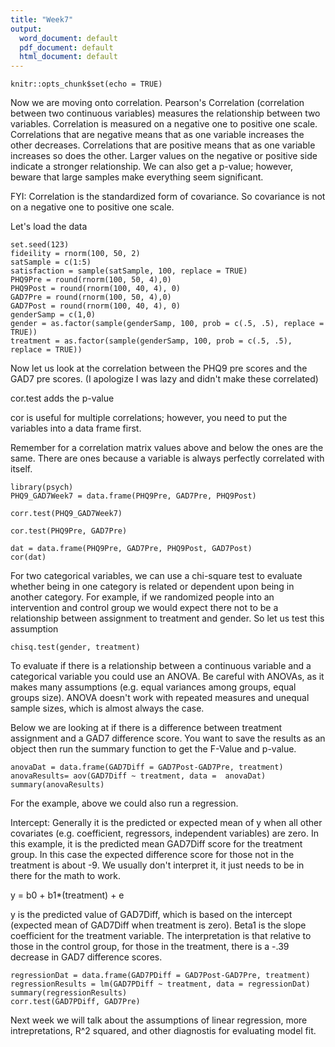 ```yaml
---
title: "Week7"
output:
  word_document: default
  pdf_document: default
  html_document: default
---
```


```{r setup, include=FALSE}
knitr::opts_chunk$set(echo = TRUE)
```
Now we are moving onto correlation. Pearson's Correlation (correlation between two continuous variables) measures the relationship between two variables.  Correlation is measured on a negative one to positive one scale. Correlations that are negative means that as one variable increases the other decreases.  Correlations that are positive means that as one variable increases so does the other.  Larger values on the negative or positive side indicate a stronger relationship.  We can also get a p-value; however, beware that large samples make everything seem significant.    

FYI: Correlation is the standardized form of covariance.  So covariance is not on a negative one to positive one scale.

Let's load the data
```{r, echo=FALSE}
set.seed(123)
fideility = rnorm(100, 50, 2)
satSample = c(1:5)
satisfaction = sample(satSample, 100, replace = TRUE)
PHQ9Pre = round(rnorm(100, 50, 4),0)
PHQ9Post = round(rnorm(100, 40, 4), 0)
GAD7Pre = round(rnorm(100, 50, 4),0)
GAD7Post = round(rnorm(100, 40, 4), 0)
genderSamp = c(1,0)
gender = as.factor(sample(genderSamp, 100, prob = c(.5, .5), replace = TRUE))
treatment = as.factor(sample(genderSamp, 100, prob = c(.5, .5), replace = TRUE))
```
Now let us look at the correlation between the PHQ9 pre scores and the GAD7 pre scores. (I apologize I was lazy and didn't make these correlated) 

cor.test adds the p-value

cor is useful for multiple correlations; however, you need to put the variables into a data frame first.

Remember for a correlation matrix values above and below the ones are the same.  There are ones because a variable is always perfectly correlated with itself. 
```{r}
library(psych)
PHQ9_GAD7Week7 = data.frame(PHQ9Pre, GAD7Pre, PHQ9Post)

corr.test(PHQ9_GAD7Week7)

cor.test(PHQ9Pre, GAD7Pre)

dat = data.frame(PHQ9Pre, GAD7Pre, PHQ9Post, GAD7Post)
cor(dat)
```
For two categorical variables, we can use a chi-square test to evaluate whether being in one category is related or dependent upon being in another category.  For example, if we randomized people into an intervention and control group we would expect there not to be a relationship between assignment to treatment and gender.  So let us test this assumption
```{r}
chisq.test(gender, treatment)
```
To evaluate if there is a relationship between a continuous variable and a categorical variable you could use an ANOVA.  Be careful with ANOVAs, as it makes many assumptions (e.g. equal variances among groups, equal groups size).  ANOVA doesn't work with repeated measures and unequal sample sizes, which is almost always the case.

Below we are looking at if there is a difference between treatment assignment and a GAD7 difference score.  You want to save the results as an object then run the summary function to get the F-Value and p-value. 
```{r}
anovaDat = data.frame(GAD7Diff = GAD7Post-GAD7Pre, treatment) 
anovaResults= aov(GAD7Diff ~ treatment, data =  anovaDat)
summary(anovaResults)
```
For the example, above we could also run a regression.  

Intercept: Generally it is the predicted or expected mean of y when all other covariates (e.g. coefficient, regressors, independent variables) are zero.  In this example, it is the predicted mean GAD7Diff score for the treatment group.  In this case the expected difference score for those not in the treatment is about -9.  We usually don't interpret it, it just needs to be in there for the math to work.  

y = b0 + b1*(treatment) + e

y is the predicted value of GAD7Diff, which is based on the intercept (expected mean of GAD7Diff when treatment is zero). Beta1 is the slope coefficient for the treatment variable.  The interpretation is that relative to those in the control group, for those in the treatment, there is a -.39 decrease in GAD7 difference scores.  
```{r}
regressionDat = data.frame(GAD7PDiff = GAD7Post-GAD7Pre, treatment)
regressionResults = lm(GAD7PDiff ~ treatment, data = regressionDat)
summary(regressionResults)
corr.test(GAD7PDiff, GAD7Pre)

```
Next week we will talk about the assumptions of linear regression, more intrepretations, R^2 squared, and other diagnostis for evaluating model fit.  
